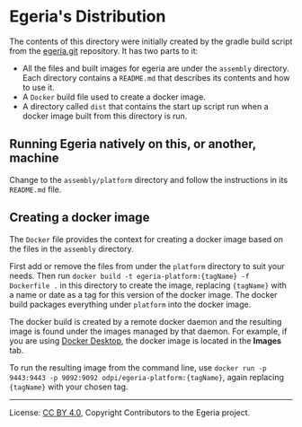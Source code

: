 <!-- SPDX-License-Identifier: CC-BY-4.0 -->
<!-- Copyright Contributors to the Egeria project. -->

# Egeria's Distribution

The contents of this directory were initially created by the gradle build script
from the [egeria.git](https://github.com/odpi/egeria) repository.
It has two parts to it:

* All the files and built images for egeria are under the `assembly` directory. 
  Each directory contains a `README.md` that describes its contents and how to use it.
* A `Docker` build file used to create a docker image.
* A directory called `dist` that contains the start up script run when a docker image built
  from this directory is run.

## Running Egeria natively on this, or another, machine

Change to the `assembly/platform` directory and follow the instructions in its `README.md` file.


## Creating a docker image

The `Docker` file provides the context for creating a docker image based on the files in the `assembly` directory. 

First add or remove the files from under the `platform` directory to suit your needs.
Then run `docker build -t egeria-platform:{tagName} -f Dockerfile .` in this
directory to create the image, replacing `{tagName}` with a name or date as a tag for this version of the docker image.
The docker build packages everything under `platform` into the docker image.

The docker build is created by a remote docker daemon and the resulting image is
found under the images managed by that daemon.  For example, if you are using
[Docker Desktop](https://www.docker.com/products/docker-desktop/),
the docker image is located in the **Images** tab.

To run the resulting image from the command line, use `docker run -p 9443:9443 -p 9092:9092 odpi/egeria-platform:{tagName}`, again replacing `{tagName}` with your chosen tag.



----
License: [CC BY 4.0](https://creativecommons.org/licenses/by/4.0/),
Copyright Contributors to the Egeria project.